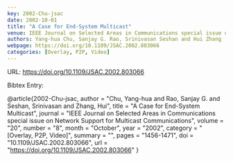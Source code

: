 ```yaml
---
key: 2002-Chu-jsac
date: 2002-10-01
title: "A Case for End-System Multicast"
venue: IEEE Journal on Selected Areas in Communications special issue on Network Support for Multicast Communications
authors: Yang-hua Chu, Sanjay G. Rao, Srinivasan Seshan and Hui Zhang
webpage: https://doi.org/10.1109/JSAC.2002.803066
categories: [Overlay, P2P, Video]
---
```


URL: https://doi.org/10.1109/JSAC.2002.803066

Bibtex Entry:

@article{2002-Chu-jsac,
    author = "Chu, Yang-hua and Rao, Sanjay G. and Seshan, Srinivasan and Zhang, Hui",
    title = "A Case for End-System Multicast",
    journal = "IEEE Journal on Selected Areas in Communications special issue on Network Support for Multicast Communications",
    volume = "20",
    number = "8",
    month = "October",
    year = "2002",
    category = "[Overlay, P2P, Video]",
    summary = "",
    pages = "1456-1471",
    doi = "10.1109/JSAC.2002.803066",
    url = "https://doi.org/10.1109/JSAC.2002.803066"
}

